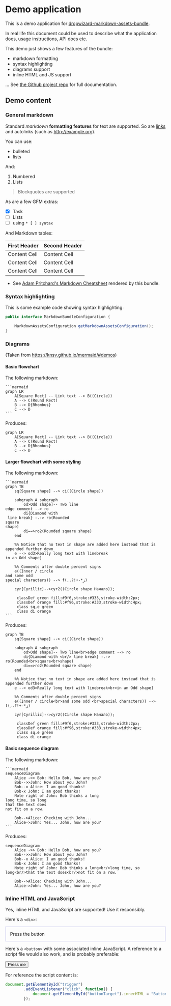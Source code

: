 # Demo application

This is a demo application for [dropwizard-markdown-assets-bundle](https://github.com/rnorth/dropwizard-markdown-assets-bundle).

In real life this document could be used to describe what the application does, usage instructions, API docs etc.

This demo just shows a few features of the bundle:
* markdown formatting
* syntax highlighting
* diagrams support
* inline HTML and JS support

... See [the Github project repo](https://github.com/rnorth/dropwizard-markdown-assets-bundle) for full documentation.

## Demo content

### General markdown

Standard *markdown* **formatting** __features__ for text are supported. So are [links](#) and autolinks (such as http://example.org).

You can use:
* bulleted
* lists

And:
1. Numbered
2. Lists

> Blockquotes are supported

As are a few GFM extras:

* [x] Task
* [ ] Lists
* [ ] using `* [ ] syntax`

And Markdown tables:

| First Header  | Second Header |
| ------------- | ------------- |
| Content Cell  | Content Cell  |
| Content Cell  | Content Cell  |
| Content Cell  | Content Cell  |

* See [Adam Pritchard's Markdown Cheatsheet](markdown-cheatsheet.md) rendered by this bundle.

### Syntax highlighting

This is some example code showing syntax highlighting:

```java
public interface MarkdownBundleConfiguration {

    MarkdownAssetsConfiguration getMarkdownAssetsConfiguration();
}
```

### Diagrams

(Taken from https://knsv.github.io/mermaid/#demos)

#### Basic flowchart

The following markdown:

<pre lang="no-highlight"><code>```mermaid
graph LR
    A[Square Rect] -- Link text --> B((Circle))
    A --> C(Round Rect)
    B --> D{Rhombus}
    C --> D
```</code></pre>

Produces:

```mermaid
graph LR
    A[Square Rect] -- Link text --> B((Circle))
    A --> C(Round Rect)
    B --> D{Rhombus}
    C --> D
```

#### Larger flowchart with some styling

The following markdown:

<pre lang="no-highlight"><code>```mermaid
graph TB
    sq[Square shape] --> ci((Circle shape))

    subgraph A subgraph
        od>Odd shape]-- Two line<br>edge comment --> ro
        di{Diamond with <br/> line break} -.-> ro(Rounded<br>square<br>shape)
        di==>ro2(Rounded square shape)
    end

    %% Notice that no text in shape are added here instead that is appended further down
    e --> od3>Really long text with linebreak<br>in an Odd shape]

    %% Comments after double percent signs
    e((Inner / circle<br>and some odd <br>special characters)) --> f(,.?!+-*ز)

    cyr[Cyrillic]-->cyr2((Circle shape Начало));

     classDef green fill:#9f6,stroke:#333,stroke-width:2px;
     classDef orange fill:#f96,stroke:#333,stroke-width:4px;
     class sq,e green
     class di orange
```</code></pre>

Produces:

```mermaid
graph TB
    sq[Square shape] --> ci((Circle shape))

    subgraph A subgraph
        od>Odd shape]-- Two line<br>edge comment --> ro
        di{Diamond with <br/> line break} -.-> ro(Rounded<br>square<br>shape)
        di==>ro2(Rounded square shape)
    end

    %% Notice that no text in shape are added here instead that is appended further down
    e --> od3>Really long text with linebreak<br>in an Odd shape]

    %% Comments after double percent signs
    e((Inner / circle<br>and some odd <br>special characters)) --> f(,.?!+-*ز)

    cyr[Cyrillic]-->cyr2((Circle shape Начало));

     classDef green fill:#9f6,stroke:#333,stroke-width:2px;
     classDef orange fill:#f96,stroke:#333,stroke-width:4px;
     class sq,e green
     class di orange
```

#### Basic sequence diagram

The following markdown:

<pre lang="no-highlight"><code>```mermaid
sequenceDiagram
    Alice ->> Bob: Hello Bob, how are you?
    Bob-->>John: How about you John?
    Bob--x Alice: I am good thanks!
    Bob-x John: I am good thanks!
    Note right of John: Bob thinks a long<br/>long time, so long<br/>that the text does<br/>not fit on a row.

    Bob-->Alice: Checking with John...
    Alice->John: Yes... John, how are you?
```</code></pre>

Produces:

```mermaid
sequenceDiagram
    Alice ->> Bob: Hello Bob, how are you?
    Bob-->>John: How about you John?
    Bob--x Alice: I am good thanks!
    Bob-x John: I am good thanks!
    Note right of John: Bob thinks a long<br/>long time, so long<br/>that the text does<br/>not fit on a row.

    Bob-->Alice: Checking with John...
    Alice->John: Yes... John, how are you?
```

### Inline HTML and JavaScript

Yes, inline HTML and JavaScript are supported! Use it responsibly.

Here's a `<div>`:

<div id="buttonTarget" style="border: 1px solid #cce; padding: 1em;">Press the button</div>

Here's a `<button>` with some associated inline JavaScript. A reference to a script file would also work, and is probably preferable:

<button id="trigger">Press me</button>

For reference the script content is:
```javascript
document.getElementById("trigger")
        .addEventListener("click", function() {
            document.getElementById("buttonTarget").innerHTML = "Button was pressed! It's " + new Date();
        });
```
<script>
document.getElementById("trigger")
        .addEventListener("click", function() {
            document.getElementById("buttonTarget").innerHTML = "Button was pressed! It's " + new Date();
        });
</script>